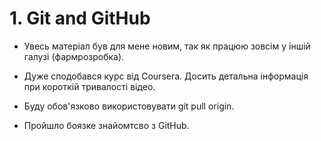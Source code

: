 # 1. Git and GitHub

- Увесь матеріал був для мене новим, так як працюю зовсім у іншій галузі (фармрозробка).

- Дуже сподобався курс від Coursera. Досить детальна інформація при короткій тривалості відео.

- Буду обов'язково використовувати git pull origin.

- Пройшло боязке знайомтсво з GitHub.

